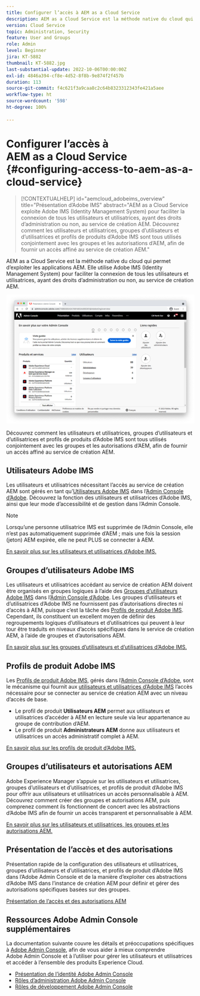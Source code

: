 ```yaml
---
title: Configurer l’accès à AEM as a Cloud Service
description: AEM as a Cloud Service est la méthode native du cloud qui permet d’exploiter les applications AEM. Elle utilise Adobe IMS (Identity Management System) pour faciliter la connexion de tous les utilisateurs et utilisatrices, ayant des droits d’administration ou non, au service de création AEM. Découvrez comment les utilisateurs et utilisatrices, groupes d’utilisateurs et d’utilisatrices et profils de produits d’Adobe IMS sont tous utilisés conjointement avec les groupes et les autorisations d’AEM, afin de fournir un accès spécifique au service de création AEM.
version: Cloud Service
topic: Administration, Security
feature: User and Groups
role: Admin
level: Beginner
jira: KT-5882
thumbnail: KT-5882.jpg
last-substantial-update: 2022-10-06T00:00:00Z
exl-id: 4846a394-cf8e-4d52-8f8b-9e874f2f457b
duration: 113
source-git-commit: f4c621f3a9caa8c2c64b8323312343fe421a5aee
workflow-type: ht
source-wordcount: '598'
ht-degree: 100%

---
```


# Configurer l’accès à AEM as a Cloud Service {#configuring-access-to-aem-as-a-cloud-service}

>[!CONTEXTUALHELP]
>id="aemcloud_adobeims_overview"
>title="Présentation d’Adobe IMS"
>abstract="AEM as a Cloud Service exploite Adobe IMS (Identity Management System) pour faciliter la connexion de tous les utilisateurs et utilisatrices, ayant des droits d’administration ou non, au service de création AEM. Découvrez comment les utilisateurs et utilisatrices, groupes d’utilisateurs et d’utilisatrices et profils de produits d’Adobe IMS sont tous utilisés conjointement avec les groupes et les autorisations d’AEM, afin de fournir un accès affiné au service de création AEM."

AEM as a Cloud Service est la méthode native du cloud qui permet d’exploiter les applications AEM. Elle utilise Adobe IMS (Identity Management System) pour faciliter la connexion de tous les utilisateurs et utilisatrices, ayant des droits d’administration ou non, au service de création AEM.

![Adobe Admin Console.](./assets/hero.png)

Découvrez comment les utilisateurs et utilisatrices, groupes d’utilisateurs et d’utilisatrices et profils de produits d’Adobe IMS sont tous utilisés conjointement avec les groupes et les autorisations d’AEM, afin de fournir un accès affiné au service de création AEM.

## Utilisateurs Adobe IMS

Les utilisateurs et utilisatrices nécessitant l’accès au service de création AEM sont gérés en tant qu’[Utilisateurs Adobe IMS](https://helpx.adobe.com/fr/enterprise/using/set-up-identity.html) dans l’[Admin Console d’Adobe](https://adminconsole.adobe.com). Découvrez la fonction des utilisateurs et utilisatrices d’Adobe IMS, ainsi que leur mode d’accessibilité et de gestion dans l’Admin Console.

>[!NOTE]
>
>Lorsqu’une personne utilisatrice IMS est supprimée de l’Admin Console, elle n’est pas automatiquement supprimée d’AEM ; mais une fois la session (jeton) AEM expirée, elle ne peut PLUS se connecter à AEM.


[En savoir plus sur les utilisateurs et utilisatrices d’Adobe IMS.](./adobe-ims-users.md)

## Groupes d’utilisateurs Adobe IMS

Les utilisateurs et utilisatrices accédant au service de création AEM doivent être organisés en groupes logiques à l’aide des [Groupes d’utilisateurs Adobe IMS](https://helpx.adobe.com/fr/enterprise/using/user-groups.html) dans l’[Admin Console d’Adobe](https://adminconsole.adobe.com). Les groupes d’utilisateurs et d’utilisatrices d’Adobe IMS ne fournissent pas d’autorisations directes ni d’accès à AEM, puisque c’est la tâche des [Profils de produit Adobe IMS](#adobe-ims-product-profiles). Cependant, ils constituent un excellent moyen de définir des regroupements logiques d’utilisateurs et d’utilisatrices qui peuvent à leur tour être traduits en niveaux d’accès spécifiques dans le service de création AEM, à l’aide de groupes et d’autorisations AEM.

[En savoir plus sur les groupes d’utilisateurs et d’utilisatrices d’Adobe IMS.](./adobe-ims-user-groups.md)

## Profils de produit Adobe IMS

Les [Profils de produit Adobe IMS](https://helpx.adobe.com/fr/enterprise/using/manage-permissions-and-roles.html), gérés dans l’[Admin Console d’Adobe](https://adminconsole.adobe.com), sont le mécanisme qui fournit aux [utilisateurs et utilisatrices d’Adobe IMS](#adobe-ims-users) l’accès nécessaire pour se connecter au service de création AEM avec un niveau d’accès de base.

+ Le profil de produit __Utilisateurs AEM__ permet aux utilisateurs et utilisatrices d’accéder à AEM en lecture seule via leur appartenance au groupe de contribution d’AEM.
+ Le profil de produit __Administrateurs AEM__ donne aux utilisateurs et utilisatrices un accès administratif complet à AEM.

[En savoir plus sur les profils de produit d’Adobe IMS.](./adobe-ims-product-profiles.md)

## Groupes d’utilisateurs et autorisations AEM

Adobe Experience Manager s’appuie sur les utilisateurs et utilisatrices, groupes d’utilisateurs et d’utilisatrices, et profils de produit d’Adobe IMS pour offrir aux utilisateurs et utilisatrices un accès personnalisable à AEM. Découvrez comment créer des groupes et autorisations AEM, puis comprenez comment ils fonctionnent de concert avec les abstractions d’Adobe IMS afin de fournir un accès transparent et personnalisable à AEM.

[En savoir plus sur les utilisateurs et utilisatrices, les groupes et les autorisations AEM.](./aem-users-groups-and-permissions.md)

## Présentation de l’accès et des autorisations

Présentation rapide de la configuration des utilisateurs et utilisatrices, groupes d’utilisateurs et d’utilisatrices, et profils de produit d’Adobe IMS dans l’Adobe Admin Console et de la manière d’exploiter ces abstractions d’Adobe IMS dans l’instance de création AEM pour définir et gérer des autorisations spécifiques basées sur des groupes.

[Présentation de l’accès et des autorisations AEM](./walk-through.md)

## Ressources Adobe Admin Console supplémentaires

La documentation suivante couvre les détails et préoccupations spécifiques à [Adobe Admin Console](https://adminconsole.adobe.com), afin de vous aider à mieux comprendre Adobe Admin Console et à l’utiliser pour gérer les utilisateurs et utilisatrices et accéder à l’ensemble des produits Experience Cloud.

+ [Présentation de l’identité Adobe Admin Console](https://helpx.adobe.com/fr/enterprise/using/identity.html)
+ [Rôles d’administration Adobe Admin Console](https://helpx.adobe.com/fr/enterprise/using/admin-roles.html)
+ [Rôles de développement Adobe Admin Console](https://helpx.adobe.com/fr/enterprise/using/manage-developers.html)
